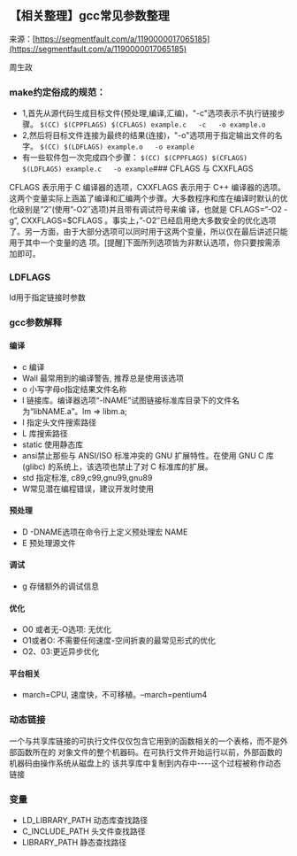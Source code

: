 ## 【相关整理】gcc常见参数整理

来源：[https://segmentfault.com/a/1190000017065185](https://segmentfault.com/a/1190000017065185)

周生政
### make约定俗成的规范：
* 1,首先从源代码生成目标文件(预处理,编译,汇编)，"-c"选项表示不执行链接步骤。
`$(CC) $(CPPFLAGS) $(CFLAGS) example.c   -c   -o example.o`
* 2,然后将目标文件连接为最终的结果(连接)，"-o"选项用于指定输出文件的名字。
`$(CC) $(LDFLAGS) example.o   -o example`
* 有一些软件包一次完成四个步骤：
`$(CC) $(CPPFLAGS) $(CFLAGS) $(LDFLAGS) example.c   -o example`### CFLAGS 与 CXXFLAGS

CFLAGS 表示用于 C 编译器的选项，CXXFLAGS 表示用于 C++ 编译器的选项。这两个变量实际上涵盖了编译和汇编两个步骤。大多数程序和库在编译时默认的优化级别是”2″(使用”-O2″选项)并且带有调试符号来编 译，也就是 CFLAGS=”-O2 -g”, CXXFLAGS=$CFLAGS 。事实上，”-O2″已经启用绝大多数安全的优化选项了。另一方面，由于大部分选项可以同时用于这两个变量，所以仅在最后讲述只能用于其中一个变量的选 项。[提醒]下面所列选项皆为非默认选项，你只要按需添加即可。
### LDFLAGS

ld用于指定链接时参数
### gcc参数解释
#### 编译

* c   编译
* Wall 最常用到的编译警告, 推荐总是使用该选项
* o  小写字母o指定结果文件名称
* l  链接库。编译器选项“-lNAME”试图链接标准库目录下的文件名为“libNAME.a”。lm => libm.a;
* I  指定头文件搜索路径
* L  库搜索路径
* static 使用静态库
* ansi禁止那些与 ANSI/ISO 标准冲突的 GNU 扩展特性。在使用 GNU C 库(glibc) 的系统上，该选项也禁止了对 C 标准库的扩展。
* std  指定标准, c89,c99,gnu99,gnu89
* W常见潜在编程错误，建议开发时使用


#### 预处理

* D  -DNAME选项在命令行上定义预处理宏 NAME
* E 预处理源文件


#### 调试
* g 存储额外的调试信息

#### 优化

* O0 或者无-O选项: 无优化
* O1或者O: 不需要任何速度-空间折衷的最常见形式的优化
* O2、03:更近异步优化


#### 平台相关
* march=CPU, 速度快，不可移植。–march=pentium4

### 动态链接

一个与共享库链接的可执行文件仅仅包含它用到的函数相关的一个表格，而不是外部函数所在的 对象文件的整个机器码。在可执行文件开始运行以前，外部函数的机器码由操作系统从磁盘上的 该共享库中复制到内存中----这个过程被称作动态链接
### 变量

* LD_LIBRARY_PATH 动态库查找路径
* C_INCLUDE_PATH 头文件查找路径
* LIBRARY_PATH  静态查找路径

